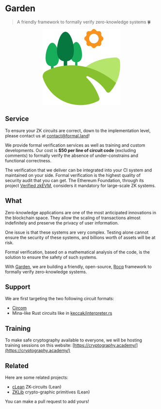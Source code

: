 # Garden

> A friendly framework to formally verify zero-knowledge systems 🍀

<p align="center">
  <img src="garden.svg" alt="logo" width="256" />
</p>

## Service

To ensure your ZK circuits are correct, down to the implementation level, please contact us at [&#099;&#111;&#110;&#116;&#097;&#099;&#116;&#064;formal&#046;&#108;&#097;&#110;&#100;](mailto:&#099;&#111;&#110;&#116;&#097;&#099;&#116;&#064;formal&#046;&#108;&#097;&#110;&#100;)!

We provide formal verification services as well as training and custom developments. Our cost is **$50 per line of circuit code** (excluding comments) to formally verify the absence of under-constrains and functional correctness.

The verification that we deliver can be integrated into your CI system and maintained on your side. Formal verification is the highest quality of security audit that you can get. The Ethereum Foundation, through its project [Verified zkEVM](https://verified-zkevm.org/), considers it mandatory for large-scale ZK systems.

## What

Zero-knowledge applications are one of the most anticipated innovations in the blockchain space. They allow the scaling of transactions almost indefinitely and preserve the privacy of user information.

One issue is that these systems are very complex. Testing alone cannot ensure the security of these systems, and billions worth of assets will be at risk.

Formal verification, based on a mathematical analysis of the code, is the solution to ensure the safety of such systems.

With [Garden](https://github.com/formal-land/garden), we are building a friendly, open-source, [Rocq](https://rocq-prover.org/) framework to formally verify zero-knowledge systems.

## Support

We are first targeting the two following circuit formats:

- [Circom](https://github.com/iden3/circom)
- Mina-like Rust circuits like in [keccak/interpreter.rs](https://github.com/o1-labs/proof-systems/blob/master/o1vm/src/interpreters/keccak/interpreter.rs)

## Training

To make safe cryptography available to everyone, we will be hosting training sessions on this website: [https://cryptography.academy/](https://cryptography.academy/)

## Related

Here are some related projects:

- [cLean](https://github.com/Verified-zkEVM/clean) ZK-circuits (Lean)
- [ZKLib](https://github.com/Verified-zkEVM/ZKLib) crypto-graphic primitives (Lean)

You can make a pull request to add yours!

